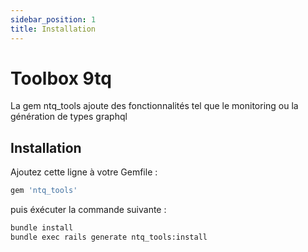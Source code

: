 ```yaml
---
sidebar_position: 1
title: Installation
---
```


# Toolbox 9tq

La gem ntq_tools ajoute des fonctionnalités tel que le monitoring ou la génération de types graphql

## Installation

Ajoutez cette ligne à votre Gemfile :

```ruby
gem 'ntq_tools'
```

puis éxécuter la commande suivante :

```bash
bundle install
bundle exec rails generate ntq_tools:install
```